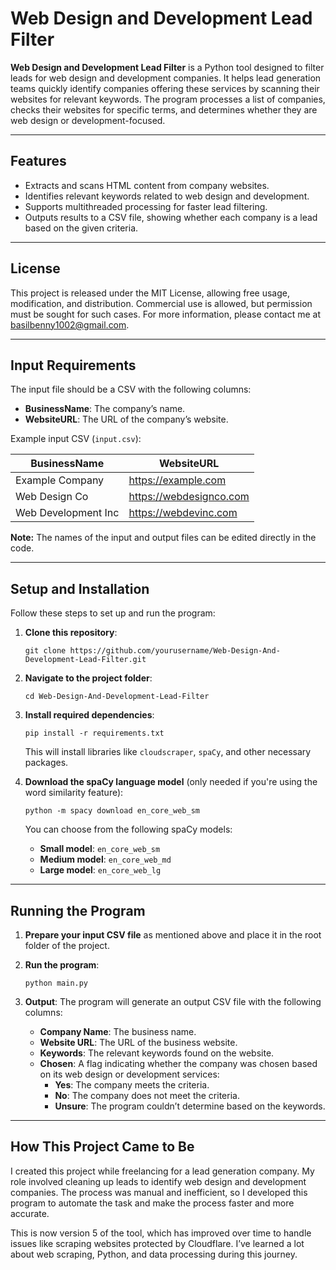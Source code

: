 # Web Design and Development Lead Filter

**Web Design and Development Lead Filter** is a Python tool designed to filter leads for web design and development companies. It helps lead generation teams quickly identify companies offering these services by scanning their websites for relevant keywords. The program processes a list of companies, checks their websites for specific terms, and determines whether they are web design or development-focused.

---

## Features

- Extracts and scans HTML content from company websites.
- Identifies relevant keywords related to web design and development.
- Supports multithreaded processing for faster lead filtering.
- Outputs results to a CSV file, showing whether each company is a lead based on the given criteria.

---

## License

This project is released under the MIT License, allowing free usage, modification, and distribution. Commercial use is allowed, but permission must be sought for such cases. For more information, please contact me at basilbenny1002@gmail.com.

---

## Input Requirements

The input file should be a CSV with the following columns:

- **BusinessName**: The company’s name.
- **WebsiteURL**: The URL of the company’s website.

Example input CSV (`input.csv`):

| BusinessName | WebsiteURL             |
|--------------|------------------------|
| Example Company | https://example.com   |
| Web Design Co | https://webdesignco.com |
| Web Development Inc | https://webdevinc.com |

**Note:** The names of the input and output files can be edited directly in the code.

---

## Setup and Installation

Follow these steps to set up and run the program:

1. **Clone this repository**:
   ```
   git clone https://github.com/yourusername/Web-Design-And-Development-Lead-Filter.git
   ```

2. **Navigate to the project folder**:
   ```
   cd Web-Design-And-Development-Lead-Filter
   ```

3. **Install required dependencies**:
   ```
   pip install -r requirements.txt
   ```
   This will install libraries like `cloudscraper`, `spaCy`, and other necessary packages.

4. **Download the spaCy language model** (only needed if you're using the word similarity feature):
   ```
   python -m spacy download en_core_web_sm
   ```

   You can choose from the following spaCy models:

   - **Small model**: `en_core_web_sm`
   - **Medium model**: `en_core_web_md`
   - **Large model**: `en_core_web_lg`

---

## Running the Program

1. **Prepare your input CSV file** as mentioned above and place it in the root folder of the project.

2. **Run the program**:
   ```
   python main.py
   ```

3. **Output**: The program will generate an output CSV file with the following columns:

   - **Company Name**: The business name.
   - **Website URL**: The URL of the business website.
   - **Keywords**: The relevant keywords found on the website.
   - **Chosen**: A flag indicating whether the company was chosen based on its web design or development services:
     - **Yes**: The company meets the criteria.
     - **No**: The company does not meet the criteria.
     - **Unsure**: The program couldn’t determine based on the keywords.

---

## How This Project Came to Be

I created this project while freelancing for a lead generation company. My role involved cleaning up leads to identify web design and development companies. The process was manual and inefficient, so I developed this program to automate the task and make the process faster and more accurate.

This is now version 5 of the tool, which has improved over time to handle issues like scraping websites protected by Cloudflare. I’ve learned a lot about web scraping, Python, and data processing during this journey.



